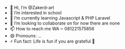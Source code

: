 - 👋 Hi, I’m @Zakerd-art
- 👀 I’m interested in school
- 🌱 I’m currently learning Javascript & PHP Laravel
- 💞️ I’m looking to collaborate on for now there are none
- 📫 How to reach me WA ~ 081221575856
- 😄 Pronouns: ...
- ⚡ Fun fact: Life is fun if you are grateful 💞️

<!---
Zakerd-art/Zakerd-art is a ✨ special ✨ repository because its `README.md` (this file) appears on your GitHub profile.
You can click the Preview link to take a look at your changes.
--->
